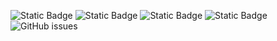 ![Static Badge](https://img.shields.io/badge/blacklists-60-000000) ![Static Badge](https://img.shields.io/badge/blacklisted-3112405-cc0000) ![Static Badge](https://img.shields.io/badge/whitelisted-2244-00CC00) ![Static Badge](https://img.shields.io/badge/streaming_blacklist-28107-000000) ![GitHub issues](https://img.shields.io/github/issues/fabriziosalmi/blacklists)
